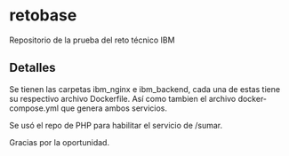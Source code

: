# retobase
Repositorio de la prueba del reto técnico IBM

## Detalles

Se tienen las carpetas ibm_nginx e ibm_backend, cada una de estas tiene su respectivo archivo Dockerfile.
Así como tambien el archivo docker-compose.yml que genera ambos servicios.

Se usó el repo de PHP para habilitar el servicio de /sumar.

Gracias por la oportunidad.
